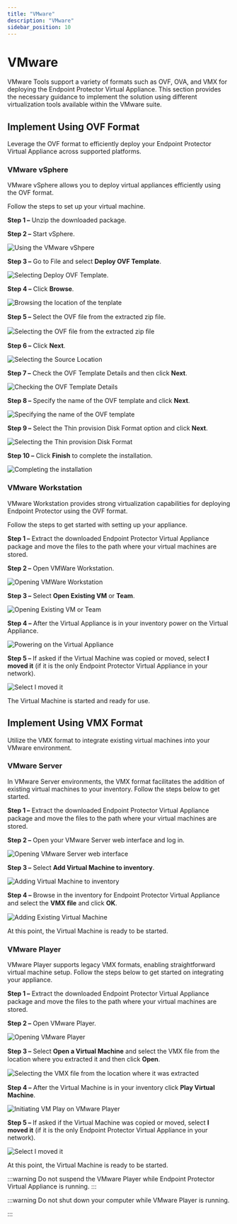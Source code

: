 ```yaml
---
title: "VMware"
description: "VMware"
sidebar_position: 10
---
```


# VMware

VMware Tools support a variety of formats such as OVF, OVA, and VMX for deploying the Endpoint
Protector Virtual Appliance. This section provides the necessary guidance to implement the solution
using different virtualization tools available within the VMware suite.

## Implement Using OVF Format

Leverage the OVF format to efficiently deploy your Endpoint Protector Virtual Appliance across
supported platforms.

### VMware vSphere

VMware vSphere allows you to deploy virtual appliances efficiently using the OVF format.

Follow the steps to set up your virtual machine.

**Step 1 –** Unzip the downloaded package.

**Step 2 –** Start vSphere.

![Using the VMware vShpere](startvsphere.webp)

**Step 3 –** Go to File and select **Deploy OVF Template**.

![Selecting Deploy OVF Template.](ovftemplate.webp)

**Step 4 –** Click **Browse**.

![Browsing the location of the tenplate](sourcelocation.webp)

**Step 5 –** Select the OVF ﬁle from the extracted zip ﬁle.

![Selecting the OVF ﬁle from the extracted zip ﬁle](selectovffile.webp)

**Step 6 –** Click **Next**.

![Selecting the Source Location](ofvsourceselect.webp)

**Step 7 –** Check the OVF Template Details and then click **Next**.

![Checking the OVF Template Details ](ovftemplatedetails.webp)

**Step 8 –** Specify the name of the OVF template and click **Next**.

![Specifying the name of the OVF template ](templatenaming.webp)

**Step 9 –** Select the Thin provision Disk Format option and click **Next**.

![Selecting the Thin provision Disk Format](diskformat.webp)

**Step 10 –** Click **Finish** to complete the installation.

![Completing the installation](installationcomplete.webp)

### VMware Workstation

VMware Workstation provides strong virtualization capabilities for deploying Endpoint Protector
using the OVF format.

Follow the steps to get started with setting up your appliance.

**Step 1 –** Extract the downloaded Endpoint Protector Virtual Appliance package and move the ﬁles
to the path where your virtual machines are stored.

**Step 2 –** Open VMWare Workstation.

![Opening VMWare Workstation](vmwareworkstation.webp)

**Step 3 –** Select **Open Existing VM** or **Team**.

![ Opening Existing VM or Team](vmorteam.webp)

**Step 4 –** After the Virtual Appliance is in your inventory power on the Virtual Appliance.

![ Powering on the Virtual Appliance](poweron.webp)

**Step 5 –** If asked if the Virtual Machine was copied or moved, select **I moved it** (if it is
the only Endpoint Protector Virtual Appliance in your network).

![Select I moved it](vmwaremoved.webp)

The Virtual Machine is started and ready for use.

## Implement Using VMX Format

Utilize the VMX format to integrate existing virtual machines into your VMware environment.

### VMware Server

In VMware Server environments, the VMX format facilitates the addition of existing virtual machines
to your inventory. Follow the steps below to get started.

**Step 1 –** Extract the downloaded Endpoint Protector Virtual Appliance package and move the ﬁles
to the path where your virtual machines are stored.

**Step 2 –** Open your VMware Server web interface and log in.

![Opening VMware Server web interface](vmwareserver.webp)

**Step 3 –** Select **Add Virtual Machine to inventory**.

![Adding Virtual Machine to inventory](vmwaretoinventory.webp)

**Step 4 –** Browse in the inventory for Endpoint Protector Virtual Appliance and select the **VMX
ﬁle** and click **OK**.

![Adding Existing Virtual Machine](addexistingvm.webp)

At this point, the Virtual Machine is ready to be started.

### VMware Player

VMware Player supports legacy VMX formats, enabling straightforward virtual machine setup. Follow
the steps below to get started on integrating your appliance.

**Step 1 –** Extract the downloaded Endpoint Protector Virtual Appliance package and move the ﬁles
to the path where your virtual machines are stored.

**Step 2 –** Open VMware Player.

![Opening VMware Player](vmwareplayer.webp)

**Step 3 –** Select **Open a Virtual Machine** and select the VMX ﬁle from the location where you
extracted it and then click **Open**.

![Selecting the VMX ﬁle from the location where it was extracted](vmwareopenvm.webp)

**Step 4 –** After the Virtual Machine is in your inventory click **Play Virtual Machine**.

![Initiating VM Play on VMware Player](vmwareplaymachine.webp)

**Step 5 –** If asked if the Virtual Machine was copied or moved, select **I moved it** (if it is
the only Endpoint Protector Virtual Appliance in your network).

![Select I moved it](vmwaremoved.webp)

At this point, the Virtual Machine is ready to be started.

:::warning
Do not suspend the VMware Player while Endpoint Protector Virtual Appliance is running.
:::


:::warning
Do not shut down your computer while VMware Player is running.

:::
